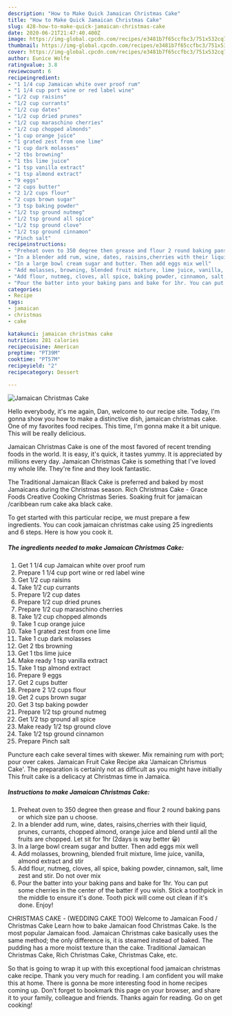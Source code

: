 ```yaml
---
description: "How to Make Quick Jamaican Christmas Cake"
title: "How to Make Quick Jamaican Christmas Cake"
slug: 428-how-to-make-quick-jamaican-christmas-cake
date: 2020-06-21T21:47:40.400Z
image: https://img-global.cpcdn.com/recipes/e3481b7f65ccfbc3/751x532cq70/jamaican-christmas-cake-recipe-main-photo.jpg
thumbnail: https://img-global.cpcdn.com/recipes/e3481b7f65ccfbc3/751x532cq70/jamaican-christmas-cake-recipe-main-photo.jpg
cover: https://img-global.cpcdn.com/recipes/e3481b7f65ccfbc3/751x532cq70/jamaican-christmas-cake-recipe-main-photo.jpg
author: Eunice Wolfe
ratingvalue: 3.8
reviewcount: 6
recipeingredient:
- "1 1/4 cup Jamaican white over proof rum"
- "1 1/4 cup port wine or red label wine"
- "1/2 cup raisins"
- "1/2 cup currants"
- "1/2 cup dates"
- "1/2 cup dried prunes"
- "1/2 cup maraschino cherries"
- "1/2 cup chopped almonds"
- "1 cup orange juice"
- "1 grated zest from one lime"
- "1 cup dark molasses"
- "2 tbs browning"
- "1 tbs lime juice"
- "1 tsp vanilla extract"
- "1 tsp almond extract"
- "9 eggs"
- "2 cups butter"
- "2 1/2 cups flour"
- "2 cups brown sugar"
- "3 tsp baking powder"
- "1/2 tsp ground nutmeg"
- "1/2 tsp ground all spice"
- "1/2 tsp ground clove"
- "1/2 tsp ground cinnamon"
- "Pinch salt"
recipeinstructions:
- "Preheat oven to 350 degree then grease and flour 2 round baking pans or which size pan u choose."
- "In a blender add rum, wine, dates, raisins,cherries with their liquid, prunes, currants, chopped almond, orange juice and blend until all the fruits are chopped. Let sit for 1hr (2days is way better 😀)"
- "In a large bowl cream sugar and butter. Then add eggs mix well"
- "Add molasses, browning, blended fruit mixture, lime juice, vanilla, almond extract and stir"
- "Add flour, nutmeg, cloves, all spice, baking powder, cinnamon, salt, lime zest and stir. Do not over mix"
- "Pour the batter into your baking pans and bake for 1hr. You can put some cherries in the center of the batter if you wish. Stick a toothpick in the middle to ensure it&#39;s done. Tooth pick will come out clean if it&#39;s done. Enjoy!"
categories:
- Recipe
tags:
- jamaican
- christmas
- cake

katakunci: jamaican christmas cake 
nutrition: 281 calories
recipecuisine: American
preptime: "PT39M"
cooktime: "PT57M"
recipeyield: "2"
recipecategory: Dessert

---
```



![Jamaican Christmas Cake](https://img-global.cpcdn.com/recipes/e3481b7f65ccfbc3/751x532cq70/jamaican-christmas-cake-recipe-main-photo.jpg)

Hello everybody, it's me again, Dan, welcome to our recipe site. Today, I'm gonna show you how to make a distinctive dish, jamaican christmas cake. One of my favorites food recipes. This time, I'm gonna make it a bit unique. This will be really delicious.

Jamaican Christmas Cake is one of the most favored of recent trending foods in the world. It is easy, it's quick, it tastes yummy. It is appreciated by millions every day. Jamaican Christmas Cake is something that I've loved my whole life. They're fine and they look fantastic.

The Traditional Jamaican Black Cake is preferred and baked by most Jamaicans during the Christmas season. Rich Christmas Cake - Grace Foods Creative Cooking Christmas Series. Soaking fruit for jamaican /caribbean rum cake aka black cake.


To get started with this particular recipe, we must prepare a few ingredients. You can cook jamaican christmas cake using 25 ingredients and 6 steps. Here is how you cook it.

<!--inarticleads1-->

##### The ingredients needed to make Jamaican Christmas Cake:

1. Get 1 1/4 cup Jamaican white over proof rum
1. Prepare 1 1/4 cup port wine or red label wine
1. Get 1/2 cup raisins
1. Take 1/2 cup currants
1. Prepare 1/2 cup dates
1. Prepare 1/2 cup dried prunes
1. Prepare 1/2 cup maraschino cherries
1. Take 1/2 cup chopped almonds
1. Take 1 cup orange juice
1. Take 1 grated zest from one lime
1. Take 1 cup dark molasses
1. Get 2 tbs browning
1. Get 1 tbs lime juice
1. Make ready 1 tsp vanilla extract
1. Take 1 tsp almond extract
1. Prepare 9 eggs
1. Get 2 cups butter
1. Prepare 2 1/2 cups flour
1. Get 2 cups brown sugar
1. Get 3 tsp baking powder
1. Prepare 1/2 tsp ground nutmeg
1. Get 1/2 tsp ground all spice
1. Make ready 1/2 tsp ground clove
1. Take 1/2 tsp ground cinnamon
1. Prepare Pinch salt


Puncture each cake several times with skewer. Mix remaining rum with port; pour over cakes. Jamaican Fruit Cake Recipe aka &#39;Jamaican Chrismus Cake&#39;. The preparation is certainly not as difficult as you might have initially This fruit cake is a delicacy at Christmas time in Jamaica. 

<!--inarticleads2-->

##### Instructions to make Jamaican Christmas Cake:

1. Preheat oven to 350 degree then grease and flour 2 round baking pans or which size pan u choose.
1. In a blender add rum, wine, dates, raisins,cherries with their liquid, prunes, currants, chopped almond, orange juice and blend until all the fruits are chopped. Let sit for 1hr (2days is way better 😀)
1. In a large bowl cream sugar and butter. Then add eggs mix well
1. Add molasses, browning, blended fruit mixture, lime juice, vanilla, almond extract and stir
1. Add flour, nutmeg, cloves, all spice, baking powder, cinnamon, salt, lime zest and stir. Do not over mix
1. Pour the batter into your baking pans and bake for 1hr. You can put some cherries in the center of the batter if you wish. Stick a toothpick in the middle to ensure it&#39;s done. Tooth pick will come out clean if it&#39;s done. Enjoy!


CHRISTMAS CAKE - (WEDDING CAKE TOO) Welcome to Jamaican Food / Christmas Cake Learn how to bake Jamaican food Christmas Cake. Is the most popular Jamaican food. Jamaican Christmas cake basically uses the same method; the only difference is, it is steamed instead of baked. The pudding has a more moist texture than the cake. Traditional Jamaican Christmas Cake, Rich Christmas Cake, Christmas Cake, etc. 

So that is going to wrap it up with this exceptional food jamaican christmas cake recipe. Thank you very much for reading. I am confident you will make this at home. There is gonna be more interesting food in home recipes coming up. Don't forget to bookmark this page on your browser, and share it to your family, colleague and friends. Thanks again for reading. Go on get cooking!
